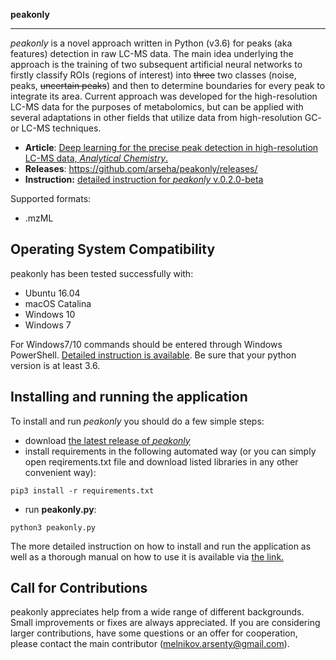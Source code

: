 **peakonly**
________

*peakonly* is a novel approach written in Python (v3.6) for peaks (aka features) detection in raw LC-MS data. The main idea underlying the approach is the training of two subsequent artificial neural networks to firstly classify ROIs (regions of interest) into ~~three~~ two classes (noise, peaks, ~~uncertain peaks~~) and then to determine boundaries for every peak to integrate its area. Current approach was developed for the high-resolution LC-MS data for the purposes of metabolomics, but can be applied with several adaptations in other fields that utilize data from high-resolution GC- or LC-MS techniques.

- **Article**: [Deep learning for the precise peak detection in high-resolution LC-MS data, *Analytical Chemistry*.](http://dx.doi.org/10.1021/acs.analchem.9b04811)
- **Releases**: https://github.com/arseha/peakonly/releases/
- **Instruction:** [detailed instruction for *peakonly* v.0.2.0-beta](https://drive.google.com/file/d/1pzJBpUINsdjWKQy0SkxXae79e5j0r3sG/view)


Supported formats: 

- .mzML

Operating System Compatibility
------------------------------
peakonly has been tested successfully with:

- Ubuntu 16.04 
- macOS Catalina
- Windows 10 
- Windows 7

For Windows7/10 commands should be entered through Windows PowerShell. [Detailed instruction is available](https://drive.google.com/file/d/1pzJBpUINsdjWKQy0SkxXae79e5j0r3sG/view). Be sure that your python version is at least 3.6.


Installing and running the application
----------------------------
To install and run *peakonly* you should do a few simple steps:

- download [the latest release of *peakonly*](https://github.com/Arseha/peakonly/releases)
- install requirements in the following automated way (or you can simply open reqirements.txt file and download listed libraries in any other convenient way): 
```
pip3 install -r requirements.txt
```
- run **peakonly.py**:
```
python3 peakonly.py
```

The more detailed instruction on how to install and run the application as well as a thorough manual on how to use it is available via [the link.](https://drive.google.com/file/d/1pzJBpUINsdjWKQy0SkxXae79e5j0r3sG/view)


Call for Contributions
----------------------

peakonly appreciates help from a wide range of different backgrounds.
Small improvements or fixes are always appreciated.
If you are considering larger contributions, have some questions or an offer for cooperation,
please contact the main contributor (melnikov.arsenty@gmail.com).
